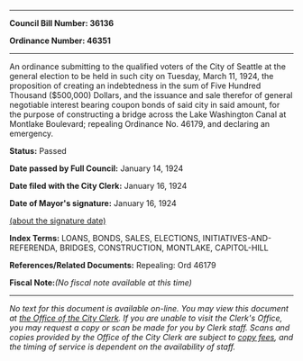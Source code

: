 

********

**Council Bill Number: 36136**
   
**Ordinance Number: 46351**
********

 An ordinance submitting to the qualified voters of the City of Seattle at the general election to be held in such city on Tuesday, March 11, 1924, the proposition of creating an indebtedness in the sum of Five Hundred Thousand ($500,000) Dollars, and the issuance and sale therefor of general negotiable interest bearing coupon bonds of said city in said amount, for the purpose of constructing a bridge across the Lake Washington Canal at Montlake Boulevard; repealing Ordinance No. 46179, and declaring an emergency.

**Status:** Passed
   
**Date passed by Full Council:** January 14, 1924
   
**Date filed with the City Clerk:** January 16, 1924
   
**Date of Mayor's signature:** January 16, 1924
   
[(about the signature date)](/~public/approvaldate.htm)
   
   
   
   
**Index Terms:** LOANS, BONDS, SALES, ELECTIONS, INITIATIVES-AND-REFERENDA, BRIDGES, CONSTRUCTION, MONTLAKE, CAPITOL-HILL

**References/Related Documents:** Repealing: Ord 46179

**Fiscal Note:**_(No fiscal note available at this time)_
********

_No text for this document is available on-line. You may view this document at [the Office of the City Clerk](http://www.seattle.gov/leg/clerk/contactUs.htm). If you are unable to visit the Clerk's Office, you may request a copy or scan be made for you by Clerk staff. Scans and copies provided by the Office of the City Clerk are subject to [copy fees](http://clerk.seattle.gov/~public/clerkfees.htm), and the timing of service is dependent on the availability of staff._

